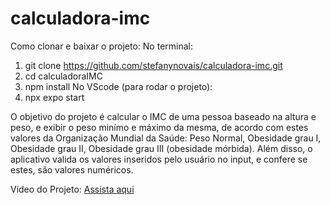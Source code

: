 # calculadora-imc
Como clonar e baixar o projeto:
No terminal:
1. git clone https://github.com/stefanynovais/calculadora-imc.git
2. cd calculadoraIMC
3. npm install
No VScode (para rodar o projeto):
4. npx expo start

O objetivo do projeto é calcular o IMC de uma pessoa baseado na altura e peso, e exibir o peso minímo e máximo da mesma, de acordo com estes valores da Organização Mundial da Saúde:
Peso Normal, Obesidade grau I, Obesidade grau II, Obesidade grau III (obesidade mórbida). Além disso, o aplicativo valida os valores inseridos pelo usuário no input, e confere se estes, são valores numéricos. 

Vídeo do Projeto: [Assista aqui](https://etecspgov-my.sharepoint.com/:v:/r/personal/stefany_nascimento20_etec_sp_gov_br/Documents/projetos/lv_0_20250408221239.mp4?csf=1&web=1&e=tfDtp8)
